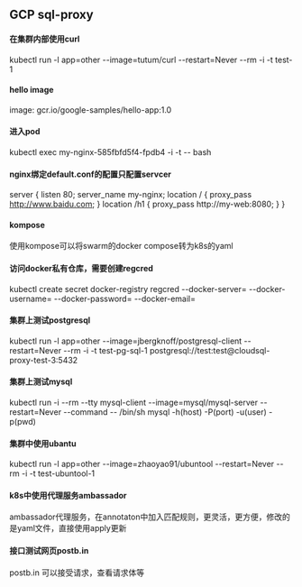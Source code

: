 ## GCP sql-proxy

#### 在集群内部使用curl
kubectl run -l app=other --image=tutum/curl --restart=Never --rm -i -t test-1


#### hello image
image: gcr.io/google-samples/hello-app:1.0

#### 进入pod
kubectl exec my-nginx-585fbfd5f4-fpdb4 -i -t -- bash

#### nginx绑定default.conf的配置只配置servcer
  server {
    listen 80;
    server_name my-nginx;
    location / {
      proxy_pass http://www.baidu.com;
    }
    location /h1 {
      proxy_pass http://my-web:8080;
    }
  }
	
####  kompose
使用kompose可以将swarm的docker compose转为k8s的yaml

#### 访问docker私有仓库，需要创建regcred
kubectl create secret docker-registry regcred --docker-server=<your-registry-server> --docker-username=<your-name> --docker-password=<your-pword> --docker-email=<your-email>

#### 集群上测试postgresql
kubectl run -l app=other --image=jbergknoff/postgresql-client --restart=Never --rm -i -t test-pg-sql-1 postgresql://test:test@cloudsql-proxy-test-3:5432

#### 集群上测试mysql
kubectl run -i --rm --tty mysql-client --image=mysql/mysql-server --restart=Never --command -- /bin/sh
mysql -h(host) -P(port) -u(user) -p(pwd)

#### 集群中使用ubantu
kubectl run -l app=other --image=zhaoyao91/ubuntool --restart=Never --rm -i -t test-ubuntool-1

#### k8s中使用代理服务ambassador
ambassador代理服务，在annotaton中加入匹配规则，更灵活，更方便，修改的是yaml文件，直接使用apply更新

#### 接口测试网页postb.in
 postb.in 可以接受请求，查看请求体等

